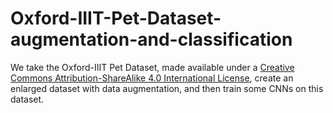 # Oxford-IIIT-Pet-Dataset-augmentation-and-classification

We take the Oxford-IIIT Pet Dataset, made available under a  [Creative Commons Attribution-ShareAlike 4.0 International License](https://creativecommons.org/licenses/by-sa/4.0/), create an enlarged dataset with data augmentation, and then train some CNNs on this dataset.
